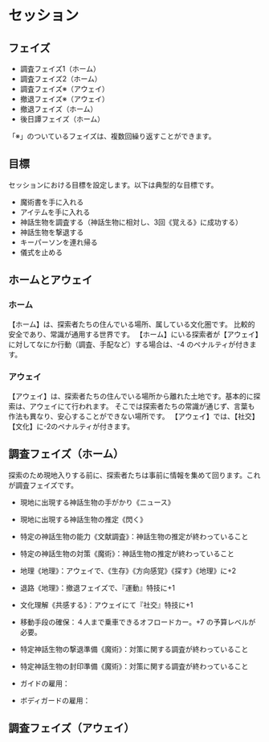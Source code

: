 # セッション

## フェイズ
* 調査フェイズ1（ホーム）
* 調査フェイズ2（ホーム）
* 調査フェイズ※（アウェイ）
* 撤退フェイズ※（アウェイ）
* 撤退フェイズ（ホーム）
* 後日譚フェイズ（ホーム）

「※」のついているフェイズは、複数回繰り返すことができます。

## 目標
セッションにおける目標を設定します。以下は典型的な目標です。
* 魔術書を手に入れる
* アイテムを手に入れる
* 神話生物を調査する（神話生物に相対し、3回《覚える》に成功する）
* 神話生物を撃退する
* キーパーソンを連れ帰る
* 儀式を止める

## ホームとアウェイ
### ホーム
【ホーム】は、探索者たちの住んでいる場所、属している文化圏です。
比較的安全であり、常識が通用する世界です。
【ホーム】にいる探索者が【アウェイ】に対してなにか行動（調査、手配など）する場合は、-4 のペナルティが付きます。

### アウェイ
【アウェイ】は、探索者たちの住んでいる場所から離れた土地です。基本的に探索は、アウェイにて行われます。
そこでは探索者たちの常識が通じず、言葉も作法も異なり、安心することができない場所です。
【アウェイ】では、【社交】【文化】に-2のペナルティが付きます。

## 調査フェイズ（ホーム）
探索のため現地入りする前に、探索者たちは事前に情報を集めて回ります。これが調査フェイズです。

* 現地に出現する神話生物の手がかり《ニュース》
* 現地に出現する神話生物の推定《閃く》
* 特定の神話生物の能力《文献調査》：神話生物の推定が終わっていること
* 特定の神話生物の対策《魔術》：神話生物の推定が終わっていること
* 地理《地理》：アウェイで、《生存》《方向感覚》《探す》《地理》に+2
* 退路《地理》：撤退フェイズで、『運動』特技に+1
* 文化理解《共感する》：アウェイにて『社交』特技に+1

* 移動手段の確保：４人まで乗車できるオフロードカー。+7 の予算レベルが必要。
* 特定神話生物の撃退準備《魔術》：対策に関する調査が終わっていること
* 特定神話生物の封印準備《魔術》：対策に関する調査が終わっていること
* ガイドの雇用：
* ボディガードの雇用：

## 調査フェイズ（アウェイ）
